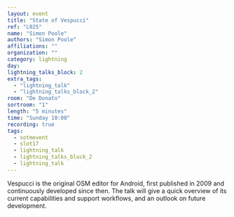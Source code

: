```yaml
---
layout: event
title: "State of Vespucci"
ref: "L025"
name: "Simon Poole"
authors: "Simon Poole"
affiliations: ""
organization: ""
category: lightning
day: 
lightning_talks_block: 2
extra_tags:
  - "lightning_talk"
  - "lightning_talks_block_2"
room: "De Donato"
sortroom: "1"
length: "5 minutes"
time: "Sunday 10:00"
recording: true
tags:
  - sotmevent
  - slot17
  - lightning_talk
  - lightning_talks_block_2
  - lightning_talk
---
```

Vespucci is the original OSM editor for Android, first published in 2009 and continuously developed since then. The talk will give a quick overview of its current capabilities and support workflows, and an outlook on future development.